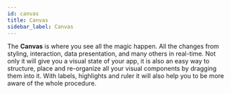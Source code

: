 ```yaml
---
id: canvas
title: Canvas
sidebar_label: Canvas
---
```


The __Canvas__ is where you see all the magic happen. All the changes from styling, interaction, data presentation, and many others in real-time. Not only it will give you a visual state of your app, it is also an easy way to structure, place and re-organize all your visual components by dragging them into it. With labels, highlights and ruler it will also help you to be more aware of the whole procedure.
<br><br><br>
